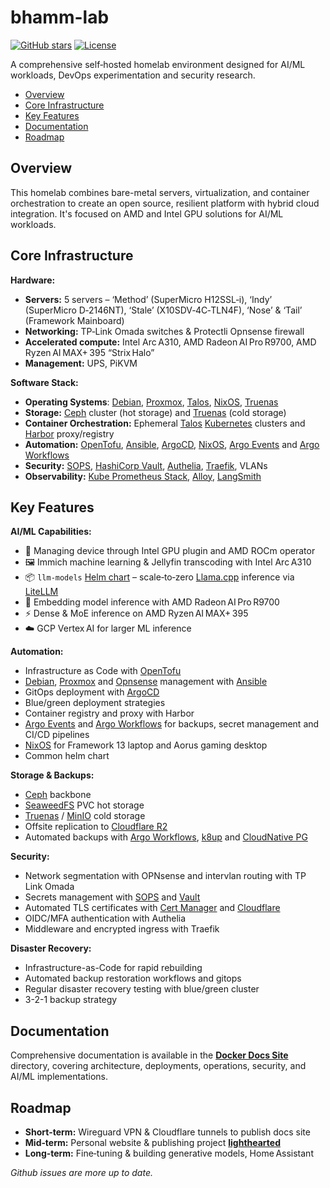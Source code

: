 # bhamm-lab

<!--![Architecture Diagram](docker/docs-site/docs/assets/diagram.png)-->
[![GitHub stars](https://img.shields.io/github/stars/blake-hamm/bhamm-lab?style=social)](https://github.com/blake-hamm/bhamm-lab/stargazers) [![License](https://img.shields.io/github/license/blake-hamm/bhamm-lab)](LICENSE.md)

A comprehensive self‑hosted homelab environment designed for AI/ML workloads, DevOps experimentation and security research.

- [Overview](#overview)
- [Core Infrastructure](#core-infrastructure)
- [Key Features](#key-features)
- [Documentation](#documentation)
- [Roadmap](#roadmap)

## Overview

This homelab combines bare-metal servers, virtualization, and container orchestration to create an open source, resilient platform with hybrid cloud integration. It's focused on AMD and Intel GPU solutions for AI/ML workloads.

## Core Infrastructure

**Hardware:**
- **Servers:** 5 servers – ‘Method’ (SuperMicro H12SSL‑i), ‘Indy’ (SuperMicro D‑2146NT), ‘Stale’ (X10SDV‑4C‑TLN4F), ‘Nose’ & ‘Tail’ (Framework Mainboard)
- **Networking:** TP‑Link Omada switches & Protectli Opnsense firewall
- **Accelerated compute:** Intel Arc A310, AMD Radeon AI Pro R9700, AMD Ryzen AI MAX+ 395 “Strix Halo”
- **Management:** UPS, PiKVM

**Software Stack:**
- **Operating Systems**: [Debian](https://www.debian.org/), [Proxmox](https://www.proxmox.com/), [Talos](https://www.talos.dev/), [NixOS](https://nixos.org/), [Truenas](https://www.truenas.com/)
- **Storage:** [Ceph](https://ceph.io/) cluster (hot storage) and [Truenas](https://www.truenas.com/) (cold storage)
- **Container Orchestration:** Ephemeral [Talos](https://www.talos.dev/) [Kubernetes](https://kubernetes.io/) clusters and [Harbor](https://goharbor.io/) proxy/registry
- **Automation:** [OpenTofu](https://opentofu.org/), [Ansible](https://www.ansible.com/), [ArgoCD](https://argo-cd.readthedocs.io/en/stable/), [NixOS](https://nixos.org/), [Argo Events](https://argoproj.github.io/argo-events/) and [Argo Workflows](https://argoproj.github.io/argo-workflows/)
- **Security:** [SOPS](https://github.com/mozilla/sops), [HashiCorp Vault](https://www.vaultproject.io/), [Authelia](https://www.authelia.com/), [Traefik](https://traefik.io/traefik/), VLANs
- **Observability:** [Kube Prometheus Stack](https://github.com/prometheus-community/helm-charts/tree/main/charts/kube-prometheus-stack), [Alloy](https://github.com/grafana/alloy), [LangSmith](https://www.langsmith.com/)

## Key Features

**AI/ML Capabilities:**
- 🤖 Managing device through Intel GPU plugin and AMD ROCm operator
- 🖼️ Immich machine learning & Jellyfin transcoding with Intel Arc A310
- 📦 `llm-models` [Helm chart](kubernetes/charts/llm-models) – scale‑to‑zero [Llama.cpp](https://github.com/ggml-org/llama.cpp) inference via [LiteLLM](https://github.com/BerriAI/litellm)
- 🧠 Embedding model inference with AMD Radeon AI Pro R9700
- ⚡ Dense & MoE inference on AMD Ryzen AI MAX+ 395
- ☁️ GCP Vertex AI for larger ML inference

**Automation:**
- Infrastructure as Code with [OpenTofu](https://opentofu.org/)
- [Debian](https://www.debian.org/), [Proxmox](https://www.proxmox.com/) and [Opnsense](https://opnsense.org/) management with [Ansible](https://www.ansible.com/)
- GitOps deployment with [ArgoCD](https://argo-cd.readthedocs.io/en/stable/)
- Blue/green deployment strategies
- Container registry and proxy with Harbor
- [Argo Events](https://argoproj.github.io/argo-events/) and [Argo Workflows](https://argoproj.github.io/argo-workflows/) for backups, secret management and CI/CD pipelines
- [NixOS](https://nixos.org/) for Framework 13 laptop and Aorus gaming desktop
- Common helm chart

**Storage & Backups:**
- [Ceph](https://ceph.io/) backbone
- [SeaweedFS](https://github.com/chrislusf/seaweedfs) PVC hot storage
- [Truenas](https://www.truenas.com/) / [MinIO](https://min.io/) cold storage
- Offsite replication to [Cloudflare R2](https://www.cloudflare.com/products/cloudflare-r2/)
- Automated backups with [Argo Workflows](https://argoproj.github.io/argo-workflows/), [k8up](https://github.com/k8up-io/k8up) and [CloudNative PG](https://cloudnative-pg.io/)

**Security:**
- Network segmentation with OPNsense and intervlan routing with TP Link Omada
- Secrets management with [SOPS](https://github.com/mozilla/sops) and [Vault](https://www.vaultproject.io/)
- Automated TLS certificates with [Cert Manager](https://cert-manager.io/) and [Cloudflare](https://www.cloudflare.com/)
- OIDC/MFA authentication with Authelia
- Middleware and encrypted ingress with Traefik

**Disaster Recovery:**
- Infrastructure-as-Code for rapid rebuilding
- Automated backup restoration workflows and gitops
- Regular disaster recovery testing with blue/green cluster
- 3-2-1 backup strategy

## Documentation

Comprehensive documentation is available in the **[Docker Docs Site](docker/docs-site/docs)** directory, covering architecture, deployments, operations, security, and AI/ML implementations.

## Roadmap
- **Short‑term:** Wireguard VPN & Cloudflare tunnels to publish docs site
- **Mid‑term:** Personal website & publishing project **[lighthearted](https://github.com/blake-hamm/lighthearted)**
- **Long‑term:** Fine‑tuning & building generative models, Home Assistant

*Github issues are more up to date.*
